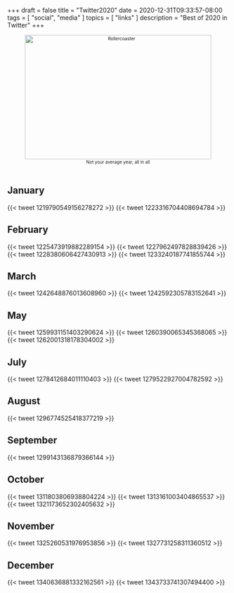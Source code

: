 +++
draft = false
title = "Twitter2020"
date = 2020-12-31T09:33:57-08:00
tags = [
  "social",
  "media"
  ]
topics = [
  "links"
]
description = "Best of 2020 in Twitter"
+++

<div align="center" style="font-size:x-small"><img src="https://milkfish08.s3.amazonaws.com/photo/blog/abovethefold/dreamstime_xxl_94536757.jpg" alt="Rollercoaster"
title="Rollercoaster" width="424" height="282" /><br />
Not your average year, all in all
</div><br clear="all" />

## January

{{< tweet 1219790549156278272 >}}
{{< tweet 1223316704408694784 >}}

## February

{{< tweet 1225473919882289154 >}}
{{< tweet 1227962497828839426 >}}
{{< tweet 1228380606427430913 >}}
{{< tweet 1233240187741855744 >}}

## March

{{< tweet 1242648876013608960 >}}
{{< tweet 1242592305783152641 >}}

## May

{{< tweet 1259931151403290624 >}}
{{< tweet 1260390065345368065 >}}
{{< tweet 1262001318178304002 >}}

## July

{{< tweet 1278412684011110403 >}}
{{< tweet 1279522927004782592 >}}

## August

{{< tweet 1296774525418377219 >}}

## September

{{< tweet 1299143136879366144 >}}

## October
{{< tweet 1311803806938804224 >}}
{{< tweet 1313161003404865537 >}}
{{< tweet 1321173652302405632 >}}

## November

{{< tweet 1325260531976953856 >}}
{{< tweet 1327731258311360512 >}}

## December

{{< tweet 1340636881332162561 >}}
{{< tweet 1343733741307494400 >}}

